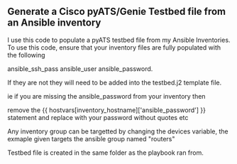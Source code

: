 ## Generate a Cisco pyATS/Genie Testbed file from an Ansible inventory

I use this code to populate a pyATS testbed file from my Ansible Inventories. 
To use this code, ensure that your inventory files are fully populated with the following

ansible_ssh_pass
ansible_user
ansible_password.

If they are not they will need to be added into the testbed.j2 template file.

ie if you are missing the ansible_password from your inventory then

remove the {{ hostvars[inventory_hostname]['ansible_password'] }} statement and replace with your password without quotes etc

Any inventory group can be targetted by changing the devices variable, the exmaple given targets the ansible group named "routers"

Testbed file is created in the same folder as the playbook ran from.


